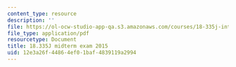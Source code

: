 ```yaml
---
content_type: resource
description: ''
file: https://ol-ocw-studio-app-qa.s3.amazonaws.com/courses/18-335j-introduction-to-numerical-methods-spring-2019/12e3a26f44864ef01baf4839119a2994_MIT18_335JS19_exam15.pdf
file_type: application/pdf
resourcetype: Document
title: 18.335J midterm exam 2015
uid: 12e3a26f-4486-4ef0-1baf-4839119a2994
---
```

